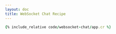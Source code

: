 ```yaml
---
layout: doc
title: WebSocket Chat Recipe
---
```


```ruby
{% include_relative code/websocket-chat/app.cr %}
```